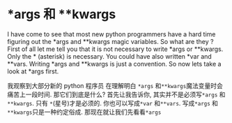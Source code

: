# *args 和 **kwargs

I have come to see that most new python programmers have a hard time figuring out the *args and **kwargs magic variables. So what are they ? First of all let me tell you that it is not necessary to write *args or **kwargs. Only the * (asterisk) is necessary. You could have also written *var and **vars. Writing *args and **kwargs is just a convention. So now lets take a look at *args first.

我观察到大部分新的 python 程序员 在理解明白 ```*args``` 和```**kwargs```魔法变量时会痛苦上一段时间. 那它们到底是什么? 
首先让我告诉你, 其实并不是必须写```*args``` 和```**kwargs```. 只有 ```*```(星号)才是必须的. 你也可以写成```*var``` 和```**vars```. 写成```*args``` 和```**kwargs```只是一种约定俗成. 那现在就让我们先看看```*args```
